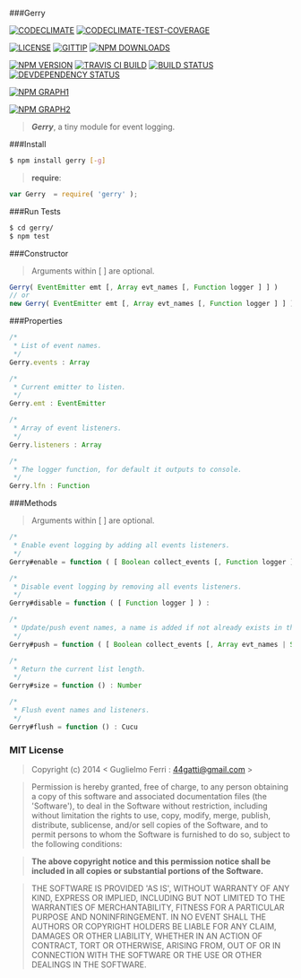 ###Gerry

[![CODECLIMATE](http://img.shields.io/codeclimate/github/rootslab/gerry.svg?style=flat)](https://codeclimate.com/github/rootslab/gerry)
[![CODECLIMATE-TEST-COVERAGE](http://img.shields.io/codeclimate/coverage/github/rootslab/gerry.svg?style=flat)](https://codeclimate.com/github/rootslab/gerry)

[![LICENSE](http://img.shields.io/badge/license-MIT-blue.svg?style=flat)](https://github.com/rootslab/gerry#mit-license)
[![GITTIP](http://img.shields.io/gittip/rootslab.svg?style=flat)](https://www.gittip.com/rootslab/)
[![NPM DOWNLOADS](http://img.shields.io/npm/dm/gerry.svg?style=flat)](http://npm-stat.com/charts.html?package=gerry)

[![NPM VERSION](http://img.shields.io/npm/v/gerry.svg?style=flat)](https://www.npmjs.org/package/gerry)
[![TRAVIS CI BUILD](http://img.shields.io/travis/rootslab/gerry.svg?style=flat)](http://travis-ci.org/rootslab/gerry)
[![BUILD STATUS](http://img.shields.io/david/rootslab/gerry.svg?style=flat)](https://david-dm.org/rootslab/gerry)
[![DEVDEPENDENCY STATUS](http://img.shields.io/david/dev/rootslab/gerry.svg?style=flat)](https://david-dm.org/rootslab/gerry#info=devDependencies)

[![NPM GRAPH1](https://nodei.co/npm-dl/gerry.png)](https://nodei.co/npm/gerry/)

[![NPM GRAPH2](https://nodei.co/npm/gerry.png?downloads=true&stars=true)](https://nodei.co/npm/gerry/)

> **_Gerry_**, a tiny module for event logging.

###Install

```bash
$ npm install gerry [-g]
```

> __require__:

```javascript
var Gerry  = require( 'gerry' );
```

###Run Tests

```bash
$ cd gerry/
$ npm test
```

###Constructor

> Arguments within [ ] are optional.

```javascript
Gerry( EventEmitter emt [, Array evt_names [, Function logger ] ] )
// or
new Gerry( EventEmitter emt [, Array evt_names [, Function logger ] ] )
```

###Properties

```javascript
/*
 * List of event names.
 */
Gerry.events : Array

/*
 * Current emitter to listen.
 */
Gerry.emt : EventEmitter

/*
 * Array of event listeners.
 */
Gerry.listeners : Array

/*
 * The logger function, for default it outputs to console.
 */
Gerry.lfn : Function
```

###Methods

> Arguments within [ ] are optional.

```javascript
/*
 * Enable event logging by adding all events listeners.
 */
Gerry#enable = function ( [ Boolean collect_events [, Function logger ] ] ) :

/*
 * Disable event logging by removing all events listeners.
 */
Gerry#disable = function ( [ Function logger ] ) :

/*
 * Update/push event names, a name is added if not already exists in the list.
 */
Gerry#push = function ( [ Boolean collect_events [, Array evt_names | String evt_name_1 [, ..String evt_name_N.. ] ] ] ) : Number

/*
 * Return the current list length.
 */
Gerry#size = function () : Number

/*
 * Flush event names and listeners.
 */
Gerry#flush = function () : Cucu
```

### MIT License

> Copyright (c) 2014 &lt; Guglielmo Ferri : 44gatti@gmail.com &gt;

> Permission is hereby granted, free of charge, to any person obtaining
> a copy of this software and associated documentation files (the
> 'Software'), to deal in the Software without restriction, including
> without limitation the rights to use, copy, modify, merge, publish,
> distribute, sublicense, and/or sell copies of the Software, and to
> permit persons to whom the Software is furnished to do so, subject to
> the following conditions:

> __The above copyright notice and this permission notice shall be
> included in all copies or substantial portions of the Software.__

> THE SOFTWARE IS PROVIDED 'AS IS', WITHOUT WARRANTY OF ANY KIND,
> EXPRESS OR IMPLIED, INCLUDING BUT NOT LIMITED TO THE WARRANTIES OF
> MERCHANTABILITY, FITNESS FOR A PARTICULAR PURPOSE AND NONINFRINGEMENT.
> IN NO EVENT SHALL THE AUTHORS OR COPYRIGHT HOLDERS BE LIABLE FOR ANY
> CLAIM, DAMAGES OR OTHER LIABILITY, WHETHER IN AN ACTION OF CONTRACT,
> TORT OR OTHERWISE, ARISING FROM, OUT OF OR IN CONNECTION WITH THE
> SOFTWARE OR THE USE OR OTHER DEALINGS IN THE SOFTWARE.
